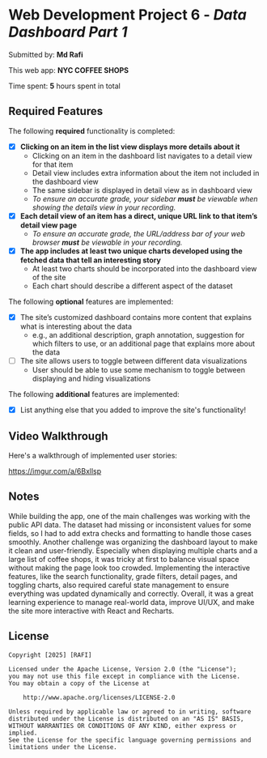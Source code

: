 # Web Development Project 6 - *Data Dashboard Part 1*

Submitted by: **Md Rafi**

This web app: **NYC COFFEE SHOPS**

Time spent: **5** hours spent in total

## Required Features

The following **required** functionality is completed:

- [x] **Clicking on an item in the list view displays more details about it**
  - Clicking on an item in the dashboard list navigates to a detail view for that item
  - Detail view includes extra information about the item not included in the dashboard view
  - The same sidebar is displayed in detail view as in dashboard view
  - *To ensure an accurate grade, your sidebar **must** be viewable when showing the details view in your recording.*
- [x] **Each detail view of an item has a direct, unique URL link to that item’s detail view page**
  -  *To ensure an accurate grade, the URL/address bar of your web browser **must** be viewable in your recording.*
- [x] **The app includes at least two unique charts developed using the fetched data that tell an interesting story**
  - At least two charts should be incorporated into the dashboard view of the site
  - Each chart should describe a different aspect of the dataset


The following **optional** features are implemented:

- [x] The site’s customized dashboard contains more content that explains what is interesting about the data 
  - e.g., an additional description, graph annotation, suggestion for which filters to use, or an additional page that explains more about the data
- [ ] The site allows users to toggle between different data visualizations
  - User should be able to use some mechanism to toggle between displaying and hiding visualizations 

  
The following **additional** features are implemented:

* [x] List anything else that you added to improve the site's functionality!

## Video Walkthrough

Here's a walkthrough of implemented user stories:

https://imgur.com/a/6Bxllsp

## Notes

While building the app, one of the main challenges was working with the public API data. The dataset had missing or inconsistent values for some fields, so I had to add extra checks and formatting to handle those cases smoothly. Another challenge was organizing the dashboard layout to make it clean and user-friendly. Especially when displaying multiple charts and a large list of coffee shops, it was tricky at first to balance visual space without making the page look too crowded. Implementing the interactive features, like the search functionality, grade filters, detail pages, and toggling charts, also required careful state management to ensure everything was updated dynamically and correctly. Overall, it was a great learning experience to manage real-world data, improve UI/UX, and make the site more interactive with React and Recharts.

## License

    Copyright [2025] [RAFI]

    Licensed under the Apache License, Version 2.0 (the "License");
    you may not use this file except in compliance with the License.
    You may obtain a copy of the License at

        http://www.apache.org/licenses/LICENSE-2.0

    Unless required by applicable law or agreed to in writing, software
    distributed under the License is distributed on an "AS IS" BASIS,
    WITHOUT WARRANTIES OR CONDITIONS OF ANY KIND, either express or implied.
    See the License for the specific language governing permissions and
    limitations under the License.
